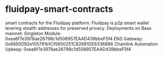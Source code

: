 # fluidpay-smart-contracts
smart contracts for the Fluidpay platform. Fluidpay is p2p smart wallet levering stealth addresses for preserved privacy.
Deployments on Base mainnet:
Singleton Module: 0xea6f7e3978ae26798c1d508957EAAD439bbeF5f4
ENS Gateway: 0x8850D92e105791b1Cf5600251C82681DE8336B86
Chainlink Automation Upkeep: 0xea6f7e3978ae26798c1d508957EAAD439bbeF5f4
